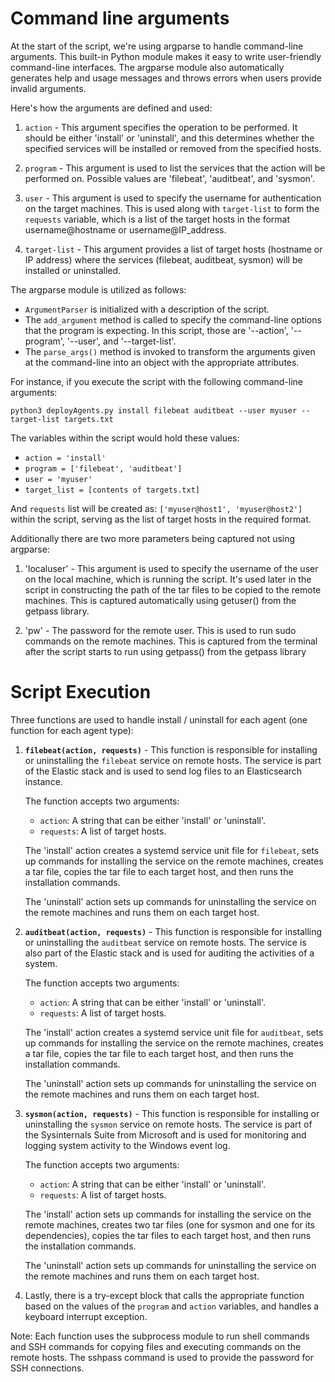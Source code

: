 # Command line arguments

At the start of the script, we're using argparse to handle command-line arguments. This built-in Python module makes it easy to write user-friendly command-line interfaces. The argparse module also automatically generates help and usage messages and throws errors when users provide invalid arguments.

Here's how the arguments are defined and used:

1. `action` - This argument specifies the operation to be performed. It should be either 'install' or 'uninstall', and this determines whether the specified services will be installed or removed from the specified hosts.

2. `program` - This argument is used to list the services that the action will be performed on. Possible values are 'filebeat', 'auditbeat', and 'sysmon'. 

3. `user` - This argument is used to specify the username for authentication on the target machines. This is used along with `target-list` to form the `requests` variable, which is a list of the target hosts in the format username@hostname or username@IP_address.

4. `target-list` - This argument provides a list of target hosts (hostname or IP address) where the services (filebeat, auditbeat, sysmon) will be installed or uninstalled.

The argparse module is utilized as follows:

- `ArgumentParser` is initialized with a description of the script.
- The `add_argument` method is called to specify the command-line options that the program is expecting. In this script, those are '--action', '--program', '--user', and '--target-list'.
- The `parse_args()` method is invoked to transform the arguments given at the command-line into an object with the appropriate attributes.

For instance, if you execute the script with the following command-line arguments:
```
python3 deployAgents.py install filebeat auditbeat --user myuser --target-list targets.txt
```
The variables within the script would hold these values:
- `action = 'install'`
- `program = ['filebeat', 'auditbeat']`
- `user = 'myuser'`
- `target_list = [contents of targets.txt]`

And `requests` list will be created as: `['myuser@host1', 'myuser@host2']` within the script, serving as the list of target hosts in the required format.

Additionally there are two more parameters being captured not using argparse:

1. 'localuser' - This argument is used to specify the username of the user on the local machine, which is running the script. It's used later in the script in constructing the path of the tar files to be copied to the remote machines.
                 This is captured automatically using getuser() from the getpass library.
               
2. 'pw' - The password for the remote user. This is used to run sudo commands on the remote machines.
          This is captured from the terminal after the script starts to run using getpass() from the getpass library
          
# Script Execution

Three functions are used to handle install / uninstall for each agent (one function for each agent type):

1. **`filebeat(action, requests)`** - This function is responsible for installing or uninstalling the `filebeat` service on remote hosts. The service is part of the Elastic stack and is used to send log files to an Elasticsearch instance.

    The function accepts two arguments:
    - `action`: A string that can be either 'install' or 'uninstall'.
    - `requests`: A list of target hosts.

    The 'install' action creates a systemd service unit file for `filebeat`, sets up commands for installing the service on the remote machines, creates a tar file, copies the tar file to each target host, and then runs the installation commands.

    The 'uninstall' action sets up commands for uninstalling the service on the remote machines and runs them on each target host.

2. **`auditbeat(action, requests)`** - This function is responsible for installing or uninstalling the `auditbeat` service on remote hosts. The service is also part of the Elastic stack and is used for auditing the activities of a system.

    The function accepts two arguments:
    - `action`: A string that can be either 'install' or 'uninstall'.
    - `requests`: A list of target hosts.

    The 'install' action creates a systemd service unit file for `auditbeat`, sets up commands for installing the service on the remote machines, creates a tar file, copies the tar file to each target host, and then runs the installation commands.

    The 'uninstall' action sets up commands for uninstalling the service on the remote machines and runs them on each target host.

3. **`sysmon(action, requests)`** - This function is responsible for installing or uninstalling the `sysmon` service on remote hosts. The service is part of the Sysinternals Suite from Microsoft and is used for monitoring and logging system activity to the Windows event log.

    The function accepts two arguments:
    - `action`: A string that can be either 'install' or 'uninstall'.
    - `requests`: A list of target hosts.

    The 'install' action sets up commands for installing the service on the remote machines, creates two tar files (one for sysmon and one for its dependencies), copies the tar files to each target host, and then runs the installation commands.

    The 'uninstall' action sets up commands for uninstalling the service on the remote machines and runs them on each target host.

4. Lastly, there is a try-except block that calls the appropriate function based on the values of the `program` and `action` variables, and handles a keyboard interrupt exception.

Note: Each function uses the subprocess module to run shell commands and SSH commands for copying files and executing commands on the remote hosts. The sshpass command is used to provide the password for SSH connections.
